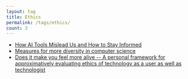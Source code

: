 ```yaml
---
layout: tag
title: Ethics
permalink: /tags/ethics/
count: 3
---
```


- [How AI Tools Mislead Us and How to Stay Informed](https://quangbhdang.github.io/How-can-AI-ML-lie-to-you/)
- [Measures for more diversity in computer science](https://kryptokommun.ist/essay/2022/02/15/measures-for-more-diversity-in-computer-science.html)
- [Does it make you feel more alive -- A personal framework for approximatively evaluating ethics of technology as a user as well as technologist](https://kryptokommun.ist/tech/2022/01/24/does-it-make-you-feel-more-alive.html)
